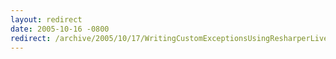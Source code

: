 ```yaml
---
layout: redirect
date: 2005-10-16 -0800
redirect: /archive/2005/10/17/WritingCustomExceptionsUsingResharperLiveTemplates.aspx/
---
```

